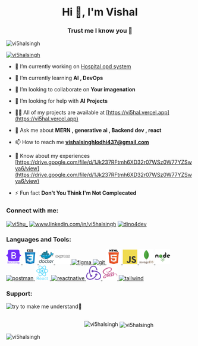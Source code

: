 <h1 align="center">Hi 👋, I'm Vishal</h1>
<h3 align="center">Trust me I know you 🙂</h3>

<p align="left"> <img src="https://komarev.com/ghpvc/?username=vi5halsingh&label=Profile%20views&color=0e75b6&style=flat" alt="vi5halsingh" /> </p>

<p align="left"> <a href="https://github.com/ryo-ma/github-profile-trophy"><img src="https://github-profile-trophy.vercel.app/?username=vi5halsingh" alt="vi5halsingh" /></a> </p>

- 🔭 I’m currently working on [Hospital opd system](https://e-opd.onrender.com/)

- 🌱 I’m currently learning **AI , DevOps**

- 👯 I’m looking to collaborate on **Your imagenation**

- 🤝 I’m looking for help with **AI Projects**

- 👨‍💻 All of my projects are available at [https://vi5hal.vercel.app](https://vi5hal.vercel.app)

- 💬 Ask me about **MERN , generative ai , Backend dev , react**

- 📫 How to reach me **vishalsinghlodhi437@gmail.com**

- 📄 Know about my experiences [https://drive.google.com/file/d/1Jk237RFtmh6XD32r07WSz0W77YZSwya6/view](https://drive.google.com/file/d/1Jk237RFtmh6XD32r07WSz0W77YZSwya6/view)

- ⚡ Fun fact **Don't You Think I'm Not Complecated**

<h3 align="left">Connect with me:</h3>
<p align="left">
<a href="https://twitter.com/vi5hu_" target="blank"><img align="center" src="https://raw.githubusercontent.com/rahuldkjain/github-profile-readme-generator/master/src/images/icons/Social/twitter.svg" alt="vi5hu_" height="30" width="40" /></a>
<a href="https://linkedin.com/in/www.linkedin.com/in/vi5halsingh" target="blank"><img align="center" src="https://raw.githubusercontent.com/rahuldkjain/github-profile-readme-generator/master/src/images/icons/Social/linked-in-alt.svg" alt="www.linkedin.com/in/vi5halsingh" height="30" width="40" /></a>
<a href="https://instagram.com/dino4dev" target="blank"><img align="center" src="https://raw.githubusercontent.com/rahuldkjain/github-profile-readme-generator/master/src/images/icons/Social/instagram.svg" alt="dino4dev" height="30" width="40" /></a>
</p>

<h3 align="left">Languages and Tools:</h3>
<p align="left"> <a href="https://getbootstrap.com" target="_blank" rel="noreferrer"> <img src="https://raw.githubusercontent.com/devicons/devicon/master/icons/bootstrap/bootstrap-plain-wordmark.svg" alt="bootstrap" width="40" height="40"/> </a> <a href="https://www.w3schools.com/css/" target="_blank" rel="noreferrer"> <img src="https://raw.githubusercontent.com/devicons/devicon/master/icons/css3/css3-original-wordmark.svg" alt="css3" width="40" height="40"/> </a> <a href="https://www.docker.com/" target="_blank" rel="noreferrer"> <img src="https://raw.githubusercontent.com/devicons/devicon/master/icons/docker/docker-original-wordmark.svg" alt="docker" width="40" height="40"/> </a> <a href="https://expressjs.com" target="_blank" rel="noreferrer"> <img src="https://raw.githubusercontent.com/devicons/devicon/master/icons/express/express-original-wordmark.svg" alt="express" width="40" height="40"/> </a> <a href="https://www.figma.com/" target="_blank" rel="noreferrer"> <img src="https://www.vectorlogo.zone/logos/figma/figma-icon.svg" alt="figma" width="40" height="40"/> </a> <a href="https://git-scm.com/" target="_blank" rel="noreferrer"> <img src="https://www.vectorlogo.zone/logos/git-scm/git-scm-icon.svg" alt="git" width="40" height="40"/> </a> <a href="https://www.w3.org/html/" target="_blank" rel="noreferrer"> <img src="https://raw.githubusercontent.com/devicons/devicon/master/icons/html5/html5-original-wordmark.svg" alt="html5" width="40" height="40"/> </a> <a href="https://developer.mozilla.org/en-US/docs/Web/JavaScript" target="_blank" rel="noreferrer"> <img src="https://raw.githubusercontent.com/devicons/devicon/master/icons/javascript/javascript-original.svg" alt="javascript" width="40" height="40"/> </a> <a href="https://www.mongodb.com/" target="_blank" rel="noreferrer"> <img src="https://raw.githubusercontent.com/devicons/devicon/master/icons/mongodb/mongodb-original-wordmark.svg" alt="mongodb" width="40" height="40"/> </a> <a href="https://nodejs.org" target="_blank" rel="noreferrer"> <img src="https://raw.githubusercontent.com/devicons/devicon/master/icons/nodejs/nodejs-original-wordmark.svg" alt="nodejs" width="40" height="40"/> </a> <a href="https://postman.com" target="_blank" rel="noreferrer"> <img src="https://www.vectorlogo.zone/logos/getpostman/getpostman-icon.svg" alt="postman" width="40" height="40"/> </a> <a href="https://reactjs.org/" target="_blank" rel="noreferrer"> <img src="https://raw.githubusercontent.com/devicons/devicon/master/icons/react/react-original-wordmark.svg" alt="react" width="40" height="40"/> </a> <a href="https://reactnative.dev/" target="_blank" rel="noreferrer"> <img src="https://reactnative.dev/img/header_logo.svg" alt="reactnative" width="40" height="40"/> </a> <a href="https://redux.js.org" target="_blank" rel="noreferrer"> <img src="https://raw.githubusercontent.com/devicons/devicon/master/icons/redux/redux-original.svg" alt="redux" width="40" height="40"/> </a> <a href="https://sass-lang.com" target="_blank" rel="noreferrer"> <img src="https://raw.githubusercontent.com/devicons/devicon/master/icons/sass/sass-original.svg" alt="sass" width="40" height="40"/> </a> <a href="https://tailwindcss.com/" target="_blank" rel="noreferrer"> <img src="https://www.vectorlogo.zone/logos/tailwindcss/tailwindcss-icon.svg" alt="tailwind" width="40" height="40"/> </a> </p>

<h3 align="left">Support:</h3>
<p><a href="https://www.buymeacoffee.com/try to make me understand🙂"> <img align="left" src="https://cdn.buymeacoffee.com/buttons/v2/default-yellow.png" height="50" width="210" alt="try to make me understand🙂" /></a></p><br><br>

<p><img align="left" src="https://github-readme-stats.vercel.app/api/top-langs?username=vi5halsingh&show_icons=true&locale=en&layout=compact" alt="vi5halsingh" /></p>

<p>&nbsp;<img align="center" src="https://github-readme-stats.vercel.app/api?username=vi5halsingh&show_icons=true&locale=en" alt="vi5halsingh" /></p>

<p><img align="center" src="https://github-readme-streak-stats.herokuapp.com/?user=vi5halsingh&" alt="vi5halsingh" /></p>
